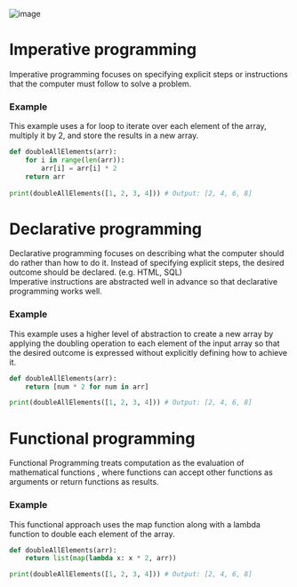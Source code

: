 ![image](https://user-images.githubusercontent.com/67142421/178240477-49b802bc-deb5-427b-a414-712d4b49349a.png)

# Imperative programming
Imperative programming focuses on specifying explicit steps or instructions that the computer must follow to solve a problem.<br>
### Example
This example uses a for loop to iterate over each element of the array, multiply it by 2, and store the results in a new array.<br>
~~~python
def doubleAllElements(arr):
    for i in range(len(arr)):
        arr[i] = arr[i] * 2
    return arr
    
print(doubleAllElements([1, 2, 3, 4])) # Output: [2, 4, 6, 8]
~~~

# Declarative programming
Declarative programming focuses on describing what the computer should do rather than how to do it. Instead of specifying explicit steps, the desired outcome should be declared. (e.g. HTML, SQL)<br>
Imperative instructions are abstracted well in advance so that declarative programming works well.<br>
### Example
This example uses a higher level of abstraction to create a new array by applying the doubling operation to each element of the input array so that the desired outcome is expressed without explicitly defining how to achieve it.<br>
~~~python
def doubleAllElements(arr):
    return [num * 2 for num in arr]

print(doubleAllElements([1, 2, 3, 4])) # Output: [2, 4, 6, 8]
~~~

# Functional programming
Functional Programming treats computation as the evaluation of mathematical functions , where functions can accept other functions as arguments or return functions as results.<br>
### Example
This functional approach uses the map function along with a lambda function to double each element of the array.<br>
~~~python
def doubleAllElements(arr):
    return list(map(lambda x: x * 2, arr))

print(doubleAllElements([1, 2, 3, 4])) # Output: [2, 4, 6, 8]
~~~
